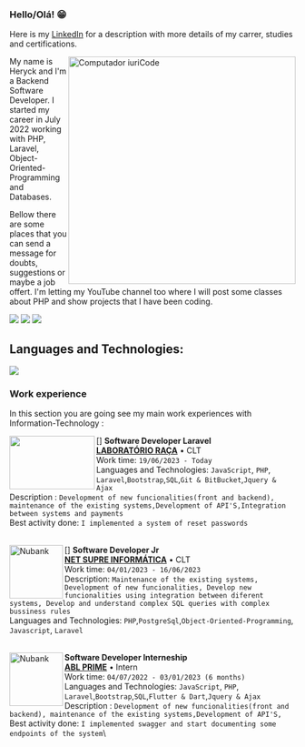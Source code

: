 ### Hello/Olá! 😁
Here is my [LinkedIn](https://www.linkedin.com/in/heryckmbss/) for a description with more details of my carrer, studies and certifications.

<img src="https://raw.githubusercontent.com/MicaelliMedeiros/micaellimedeiros/master/image/computer-illustration.png" min-width="400px" max-width="400px" width="400px" align="right" alt="Computador iuriCode">

<p align="left"> 
 My name is Heryck and I'm a Backend Software Developer. I started my career in July 2022 working with PHP, Laravel, Object-Oriented-Programming and Databases.
</p>

<p align="left">
 Bellow there are some places that you can send a message for doubts, suggestions or maybe a job offert. I'm letting my YouTube channel too where I will post some classes about PHP and show projects that I have been coding.
</p>

<p align="left">
  <a href="mailto:heryckmota@gmail.com?" alt="Gmail">
  <img src="https://img.shields.io/badge/-Gmail-FF0000?style=flat-square&labelColor=FF0000&logo=gmail&logoColor=white&link=LINK-DO-SEU-EMAIL" /></a>

  <a href="https://www.linkedin.com/in/heryckmbss/" alt="Linkedin">
  <img src="https://img.shields.io/badge/-Linkedin-0e76a8?style=flat-square&logo=Linkedin&logoColor=white&link=LINK-DO-SEU-LINKEDIN" /></a>

  <a href="https://www.youtube.com/channel/UCf1mQAEoei994N0jgGnU1Ew" alt="Youtube">
  <img src="https://img.shields.io/badge/-YouTube-FF0000?style=flat-square&labelColor=FF0000&logo=youtube"/></a>

</p>  

## **Languages and Technologies:**  
<p align="left">
  <a href="https://skillicons.dev">
    <img src="https://skillicons.dev/icons?i=php,laravel,flutter,firebase,bootstrap,js,jquery,git" />
  </a>
</p>

### **Work experience**
In this section you are going see my main work experiences with Information-Technology :

[<img align="left" height="94px" width="150px" src="https://laboratorioraca.com.br/client/admin-logo.png"/>]
**Software Developer Laravel** \
[**LABORATÓRIO RAÇA**]([https://ablprime.com.br](https://laboratorioraca.com.br/)) • CLT \
Work time: `19/06/2023 - Today`\
Languages and Technologies: `JavaScript`, `PHP`, `Laravel`,`Bootstrap`,`SQL`,`Git & BitBucket`,`Jquery & Ajax`\
Description : `Development of new funcionalities(front and backend), maintenance of the existing systems,Development of API'S,Integration between systems and payments` \
Best activity done: `I implemented a system of reset passwords`\
<br/>

[<img align="left" height="94px" width="94px" alt="Nubank" src="https://netsuprema.com.br/img/logo-whatsapp.png"/>]
**Software Developer Jr** \
[**NET SUPRE INFORMÁTICA**](https://netsuprema.com.br/) • CLT \
Work time: `04/01/2023 - 16/06/2023`\
Description: `Maintenance of the existing systems, Development of new funcionalities, Develop new funcionalities using integration between diferent systems, Develop and understand complex SQL queries with complex bussiness rules`\
Languages and Technologies: `PHP`,`PostgreSql`,`Object-Oriented-Programming`, `Javascript`, `Laravel`\
<br/>

[<img align="left" height="94px" width="94px" alt="Nubank" src="https://is1-ssl.mzstatic.com/image/thumb/Purple115/v4/7a/d2/a6/7ad2a6af-3e41-34a8-2a76-76a078052f01/source/512x512bb.jpg"/>](https://nubank.com.br/)
**Software Developer Interneship** \
[**ABL PRIME**](https://ablprime.com.br/) • Intern \
Work time: `04/07/2022 - 03/01/2023 (6 months)`\
Languages and Technologies: `JavaScript`, `PHP`, `Laravel`,`Bootstrap`,`SQL`,`Flutter & Dart`,`Jquery & Ajax`\
Description : `Development of new funcionalities(front and backend), maintenance of the existing systems,Development of API'S,` \
Best activity done: `I implemented swagger and start documenting some endpoints of the system`\
<!-- Projetos em destaque: [Ignite](), [Bootcamp]() -->
<br/>



<br/>


